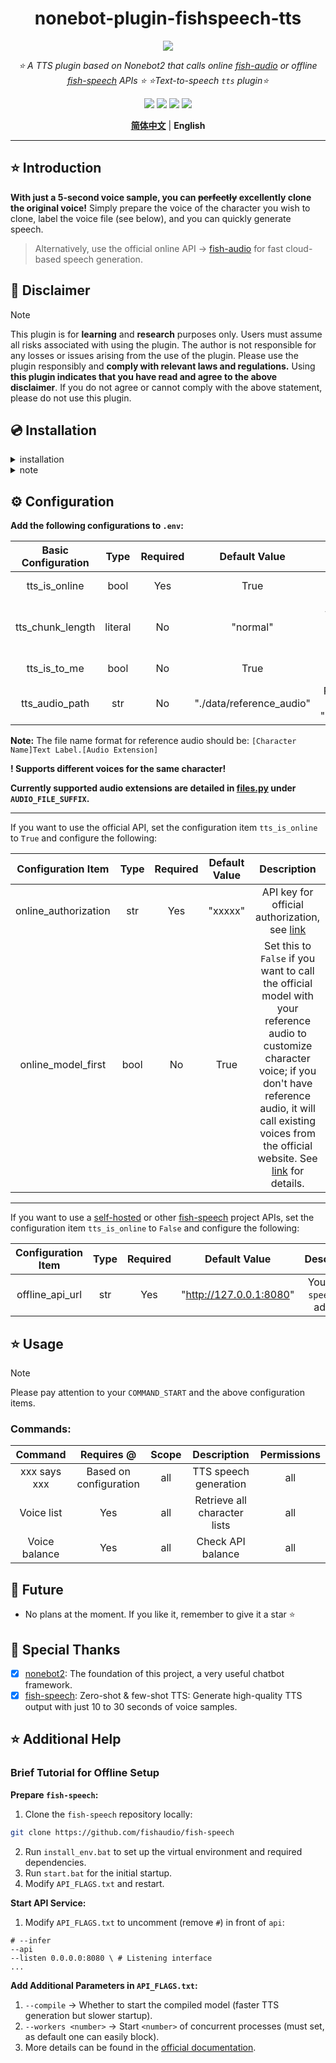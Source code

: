 <div align="center">

# nonebot-plugin-fishspeech-tts

<a href="https://v2.nonebot.dev/store"><img src="https://count.getloli.com/get/@nonebot-plugin-fishspeech-tts?theme=asoul"></a>

_⭐ A TTS plugin based on Nonebot2 that calls online [fish-audio](https://fish.audio/zh-CN/) or offline [fish-speech](https://github.com/fishaudio/fish-speech) APIs ⭐_
_⭐Text-to-speech `tts` plugin⭐_

<a href="https://www.python.org/downloads/release/python-390/"><img src="https://img.shields.io/badge/python-3.10+-blue"></a>  <a href=""><img src="https://img.shields.io/badge/QQ-1141538825-yellow"></a> <a href="https://github.com/Cvandia/nonebot-plugin-game-torrent/blob/main/LICENCE"><img src="https://img.shields.io/badge/license-MIT-blue"></a> <a href="https://v2.nonebot.dev/"><img src="https://img.shields.io/badge/Nonebot2-2.2.0+-red"></a>

[**简体中文**](README_EN.md) | **English**
</div>

---

## ⭐ Introduction

**With just a 5-second voice sample, you can ~~perfectly~~ excellently clone the original voice!**
Simply prepare the voice of the character you wish to clone, label the voice file (see below), and you can quickly generate speech.

> Alternatively, use the official online API -> [fish-audio](https://fish.audio/zh-CN/) for fast cloud-based speech generation.

## 📜 Disclaimer

> [!note]
> This plugin is for **learning** and **research** purposes only. Users must assume all risks associated with using the plugin. The author is not responsible for any losses or issues arising from the use of the plugin. Please use the plugin responsibly and **comply with relevant laws and regulations.**
Using **this plugin indicates that you have read and agree to the above disclaimer**. If you do not agree or cannot comply with the above statement, please do not use this plugin. 

## 💿 Installation

<details>
<summary>installation</summary>

**Using `pipx`:**
```bash
pipx install nonebot-plugin-fishspeech-tts -U
```
> [!note] Add this plugin to the `plugins = ["xxx"]` section in `pyproject.toml`.

**Using `nb-cli`:**
```bash
nb plugin install nonebot-plugin-fishspeech-tts -U
```

**Using `git clone` (not recommended):**
- Run the following command in the command prompt:
```bash
git clone https://github.com/Cvandia/nonebot-plugin-fishspeech-tts
```
- Copy the `nonebot-plugin-fishspeech-tts` folder to the `src/plugins` directory in the bot's root directory (or another name you used when creating the bot).
 </details>

 <details>
 <summary>note</summary>
 
Recommended mirror sites for download:

- Tsinghua Source: `https://pypi.tuna.tsinghua.edu.cn/simple`
- Alibaba Source: `https://mirrors.aliyun.com/pypi/simple/`

</details>

## ⚙️ Configuration

**Add the following configurations to `.env`:**

| Basic Configuration | Type | Required | Default Value | Description |
|:-----:|:----:|:----:|:---:|:----:|
| tts_is_online | bool | Yes | True | Whether to use the cloud API |
| tts_chunk_length | literal | No | "normal" | Audio chunk length for requests, defaults to normal; options: short, normal, long |
| tts_is_to_me | bool | No | True | Whether to respond only when mentioned |
| tts_audio_path | str | No | "./data/reference_audio" | Path for voice samples, defaults to "./data/reference_audio" |

**Note:** The file name format for reference audio should be: `[Character Name]Text Label.[Audio Extension]`

**! Supports different voices for the same character!**

**Currently supported audio extensions are detailed in [files.py](./nonebot_plugin_fishspeech_tts/files.py) under `AUDIO_FILE_SUFFIX`.**

---

If you want to use the official API, set the configuration item `tts_is_online` to `True` and configure the following:

| Configuration Item | Type | Required | Default Value | Description |
|:-----:|:----:|:----:|:---:|:----:|
| online_authorization | str | Yes | "xxxxx" | API key for official authorization, see [link](https://fish.audio/zh-CN/go-api/api-keys/) |
| online_model_first | bool | No | True | Set this to `False` if you want to call the official model with your reference audio to customize character voice; if you don't have reference audio, it will call existing voices from the official website. See [link](https://fish.audio/zh-CN/) for details. |

---

If you want to use a [self-hosted](#offline-setup-fish-speech) or other [fish-speech](https://github.com/fishaudio/fish-speech) project APIs, set the configuration item `tts_is_online` to `False` and configure the following:

| Configuration Item | Type | Required | Default Value | Description |
|:----:|:----:|:----:|:---:|:----:|
| offline_api_url | str | Yes | "http://127.0.0.1:8080" | Your `fish-speech` API address |

## ⭐ Usage

> [!note]
> Please pay attention to your `COMMAND_START` and the above configuration items.

### Commands:

| Command | Requires @ | Scope | Description | Permissions |
|:---:|:---:|:---:|:---:|:---:|
| xxx says xxx | Based on configuration | all | TTS speech generation | all |
| Voice list | Yes | all | Retrieve all character lists | all |
| Voice balance | Yes | all | Check API balance | all |

## 🌙 Future
- No plans at the moment.
If you like it, remember to give it a star ⭐

## 💝 Special Thanks

- [x] [nonebot2](https://github.com/nonebot/nonebot2): The foundation of this project, a very useful chatbot framework.
- [x] [fish-speech](https://github.com/fishaudio/fish-speech): Zero-shot & few-shot TTS: Generate high-quality TTS output with just 10 to 30 seconds of voice samples.

## ⭐ Additional Help

### Brief Tutorial for Offline Setup

**Prepare `fish-speech`:**
1. Clone the `fish-speech` repository locally:
```bash
git clone https://github.com/fishaudio/fish-speech
```
2. Run `install_env.bat` to set up the virtual environment and required dependencies.
3. Run `start.bat` for the initial startup.
4. Modify `API_FLAGS.txt` and restart.

**Start API Service:**
1. Modify `API_FLAGS.txt` to uncomment (remove `#`) in front of `api`:
```
# --infer
--api
--listen 0.0.0.0:8080 \ # Listening interface
...
```

**Add Additional Parameters in `API_FLAGS.txt`:**
1. `--compile` -> Whether to start the compiled model (faster TTS generation but slower startup).
2. `--workers <number>` -> Start `<number>` of concurrent processes (must set, as default one can easily block).
3. More details can be found in the [official documentation](https://speech.fish.audio/zh).